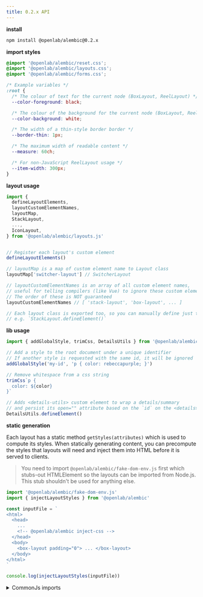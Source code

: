 ```yaml
---
title: 0.2.x API
---
```


**install**

```bash
npm install @openlab/alembic@0.2.x
```

**import styles**

```css
@import '@openlab/alembic/reset.css';
@import '@openlab/alembic/layouts.css';
@import '@openlab/alembic/forms.css';

/* Example variables */
:root {
  /* The colour of text for the current node (BoxLayout, ReelLayout) */
  --color-foreground: black;

  /* The colour of the background for the current node (BoxLayout, ReelLayout) */
  --color-background: white;

  /* The width of a thin-style border border */
  --border-thin: 1px;

  /* The maximum width of readable content */
  --measure: 60ch;

  /* For non-JavaScript ReelLayout usage */
  --item-width: 300px;
}
```

**layout usage**

```js
import {
  defineLayoutElements,
  layoutCustomElementNames,
  layoutMap,
  StackLayout,
  ...,
  IconLayout,
} from '@openlab/alembic/layouts.js'


// Register each layout's custom element
defineLayoutElements()

// layoutMap is a map of custom element name to Layout class
layoutMap['switcher-layout'] // SwitcherLayout

// layoutCustomElementNames is an array of all custom element names,
// useful for telling compilers (like Vue) to ignore these custom elements.
// The order of these is NOT guaranteed
layoutCustomElementNames // [ 'stack-layout', 'box-layout', ... ]

// Each layout class is exported too, so you can manually define just the ones you want
// e.g. `StackLayout.defineElement()`
```

**lib usage**

```js
import { addGlobalStyle, trimCss, DetailsUtils } from '@openlab/alembic/lib.js'

// Add a style to the root document under a unique identifier
// If another style is requested with the same id, it will be ignored
addGlobalStyle('my-id', 'p { color: rebeccapurple; }')

// Remove whitespace from a css string
trimCss`p {
  color: ${color}
}`

// Adds <details-utils> custom element to wrap a details/summary
// and persist its open="" attribute based on the `id` on the <details> element
DetailsUtils.defineElement()
```

**static generation**

Each layout has a static method `getStyles(attributes)` which is used to compute its styles.
When statically generating content, you can precompute the styles that layouts will need
and inject them into HTML before it is served to clients.

> You need to import `@openlab/alembic/fake-dom-env.js` first which
> stubs-out HTMLElement so the layouts can be imported from Node.js.
> This stub shouldn't be used for anything else.

```js
import '@openlab/alembic/fake-dom-env.js'
import { injectLayoutStyles } from '@openlab/alembic'

const inputFile = `
<html>
  <head>
    ...
    <!-- @openlab/alembic inject-css -->
  </head>
  <body>
    <box-layout padding="0"> ... </box-layout>
  </body>
</html>
`

console.log(injectLayoutStyles(inputFile))
```

<details>
<summary>CommonJs imports</summary>

```js
require('@openlab/alembic/fake-dom-env')
const { injectLayoutStyles } = require('@openlab/alembic')
```

</details>
